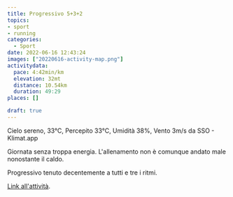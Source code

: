 ```yaml
---
title: Progressivo 5+3+2
topics:
- sport
- running
categories: 
  - Sport
date: 2022-06-16 12:43:24
images: ["20220616-activity-map.png"]
activitydata:
  pace: 4:42min/km
  elevation: 32mt
  distance: 10.54km
  duration: 49:29
places: []

draft: true
---
```


Cielo sereno, 33°C, Percepito 33°C, Umidità 38%, Vento 3m/s da SSO - Klimat.app

<!--more-->

Giornata senza troppa energia. L'allenamento non è comunque andato male nonostante il caldo.

Progressivo tenuto decentemente a tutti e tre i ritmi.


<!-- {{< figure src="20220616-activity-map.png" title="map" >}} -->


<!-- {% strava id:7317841264 embedId:fef795a5048456a89958adb5bc3e976327a1abb5 %} -->

[Link all'attività](https://strava.com/activities/7317841264).